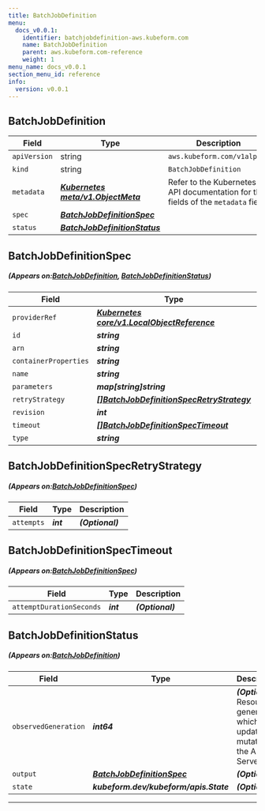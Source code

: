 ```yaml
---
title: BatchJobDefinition
menu:
  docs_v0.0.1:
    identifier: batchjobdefinition-aws.kubeform.com
    name: BatchJobDefinition
    parent: aws.kubeform.com-reference
    weight: 1
menu_name: docs_v0.0.1
section_menu_id: reference
info:
  version: v0.0.1
---
```


## BatchJobDefinition
| Field | Type | Description |
| ------ | ----- | ----------- |
| `apiVersion` | string | `aws.kubeform.com/v1alpha1` |
|    `kind` | string | `BatchJobDefinition` |
| `metadata` | ***[Kubernetes meta/v1.ObjectMeta](https://kubernetes.io/docs/reference/generated/kubernetes-api/v1.13/#objectmeta-v1-meta)***|Refer to the Kubernetes API documentation for the fields of the `metadata` field.|
| `spec` | ***[BatchJobDefinitionSpec](#BatchJobDefinitionSpec)***||
| `status` | ***[BatchJobDefinitionStatus](#BatchJobDefinitionStatus)***||
## BatchJobDefinitionSpec
##### (Appears on:[BatchJobDefinition](#BatchJobDefinition), [BatchJobDefinitionStatus](#BatchJobDefinitionStatus))
| Field | Type | Description |
| ------ | ----- | ----------- |
| `providerRef` | ***[Kubernetes core/v1.LocalObjectReference](https://kubernetes.io/docs/reference/generated/kubernetes-api/v1.13/#localobjectreference-v1-core)***||
| `id` | ***string***||
| `arn` | ***string***| ***(Optional)*** |
| `containerProperties` | ***string***| ***(Optional)*** |
| `name` | ***string***||
| `parameters` | ***map[string]string***| ***(Optional)*** |
| `retryStrategy` | ***[[]BatchJobDefinitionSpecRetryStrategy](#BatchJobDefinitionSpecRetryStrategy)***| ***(Optional)*** |
| `revision` | ***int***| ***(Optional)*** |
| `timeout` | ***[[]BatchJobDefinitionSpecTimeout](#BatchJobDefinitionSpecTimeout)***| ***(Optional)*** |
| `type` | ***string***||
## BatchJobDefinitionSpecRetryStrategy
##### (Appears on:[BatchJobDefinitionSpec](#BatchJobDefinitionSpec))
| Field | Type | Description |
| ------ | ----- | ----------- |
| `attempts` | ***int***| ***(Optional)*** |
## BatchJobDefinitionSpecTimeout
##### (Appears on:[BatchJobDefinitionSpec](#BatchJobDefinitionSpec))
| Field | Type | Description |
| ------ | ----- | ----------- |
| `attemptDurationSeconds` | ***int***| ***(Optional)*** |
## BatchJobDefinitionStatus
##### (Appears on:[BatchJobDefinition](#BatchJobDefinition))
| Field | Type | Description |
| ------ | ----- | ----------- |
| `observedGeneration` | ***int64***| ***(Optional)*** Resource generation, which is updated on mutation by the API Server.|
| `output` | ***[BatchJobDefinitionSpec](#BatchJobDefinitionSpec)***| ***(Optional)*** |
| `state` | ***kubeform.dev/kubeform/apis.State***| ***(Optional)*** |
---
